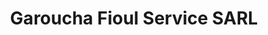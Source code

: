 ---
title: "Garoucha Fioul Service SARL"
url: /chateaurenard/garoucha-fioul-service-sarl/
shop: Lebensmittel
---